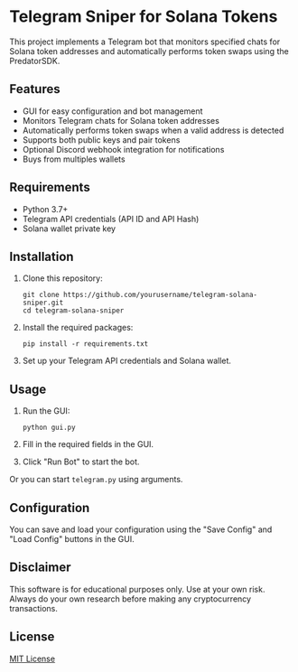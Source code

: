 # Telegram Sniper for Solana Tokens

This project implements a Telegram bot that monitors specified chats for Solana token addresses and automatically performs token swaps using the PredatorSDK.

## Features

- GUI for easy configuration and bot management
- Monitors Telegram chats for Solana token addresses
- Automatically performs token swaps when a valid address is detected
- Supports both public keys and pair tokens
- Optional Discord webhook integration for notifications
- Buys from multiples wallets

## Requirements

- Python 3.7+
- Telegram API credentials (API ID and API Hash)
- Solana wallet private key

## Installation

1. Clone this repository:
   ```
   git clone https://github.com/yourusername/telegram-solana-sniper.git
   cd telegram-solana-sniper
   ```

2. Install the required packages:
   ```
   pip install -r requirements.txt
   ```

3. Set up your Telegram API credentials and Solana wallet.

## Usage

1. Run the GUI:
   ```
   python gui.py
   ```

2. Fill in the required fields in the GUI.
3. Click "Run Bot" to start the bot.

Or you can start ```telegram.py``` using arguments.

## Configuration

You can save and load your configuration using the "Save Config" and "Load Config" buttons in the GUI.

## Disclaimer

This software is for educational purposes only. Use at your own risk. Always do your own research before making any cryptocurrency transactions.

## License

[MIT License](https://opensource.org/licenses/MIT)
